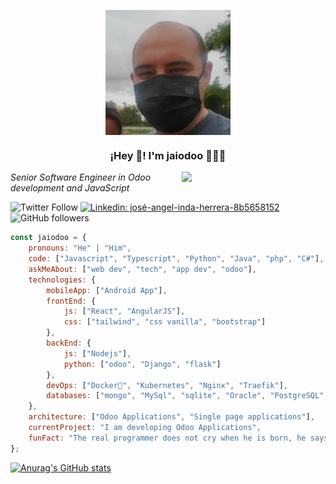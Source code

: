 <p align="center" width="300">
   <img align="center" width="200" src="https://raw.githubusercontent.com/jaiodoo/jaiodoo/master/47434915.jpg" />
   <h3 align="center">¡Hey 👋! I'm jaiodoo 👨🏻‍💻</h3>
</p>
<img align='right' src="https://media.giphy.com/media/M9gbBd9nbDrOTu1Mqx/giphy.gif" width="230">
<p><em>Senior Software Engineer in Odoo development and JavaScript</em></p>

![Twitter Follow](https://img.shields.io/twitter/follow/joseinda09947?label=Follow)
[![Linkedin: josé-angel-inda-herrera-8b5658152](https://img.shields.io/badge/-jainda-blue?style=flat-square&logo=Linkedin&logoColor=white&link=https://www.linkedin.com/in/josé-angel-inda-herrera-8b5658152/)](https://www.linkedin.com/in/josé-angel-inda-herrera-8b5658152/)
![GitHub followers](https://img.shields.io/github/followers/jaiodoo?label=Follow&style=social)


```javascript
const jaiodoo = {
    pronouns: "He" | "Him",
    code: ["Javascript", "Typescript", "Python", "Java", "php", "C#"],
    askMeAbout: ["web dev", "tech", "app dev", "odoo"],
    technologies: {
        mobileApp: ["Android App"],
        frontEnd: {
            js: ["React", "AngularJS"],
            css: ["tailwind", "css vanilla", "bootstrap"]
        },
        backEnd: {
            js: ["Nodejs"],
            python: ["odoo", "Django", "flask"]
        },
        devOps: ["Docker🐳", "Kubernetes", "Nginx", "Traefik"],
        databases: ["mongo", "MySql", "sqlite", "Oracle", "PostgreSQL", "GraphQL"],
    },
    architecture: ["Odoo Applications", "Single page applications"],
    currentProject: "I am developing Odoo Applications",
    funFact: "The real programmer does not cry when he is born, he says Hello World!!!"
};
```
[![Anurag's GitHub stats](https://github-readme-stats.vercel.app/api?username=jaiodoo)](https://github.com/anuraghazra/github-readme-stats)
